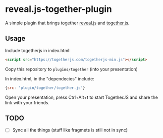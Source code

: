 reveal.js-together-plugin
=========================

A simple plugin that brings together [reveal.js](https://github.com/hakimel/reveal.js) and [together.js](https://github.com/mozilla/togetherjs).

Usage
-----

Include togetherjs in index.html

```html
<script src="https://togetherjs.com/togetherjs-min.js"></script>
```

Copy this repository to `plugins/together` (into your presentation)

In index.html, in the "dependecies" include:

```js
{src: 'plugin/together/together.js'}
```

Open your presentation, press Ctrl+Alt+t to start TogetherJS and share the link with your friends.

TODO
----

* [ ] Sync all the things (stuff like fragmets is still not in sync)
